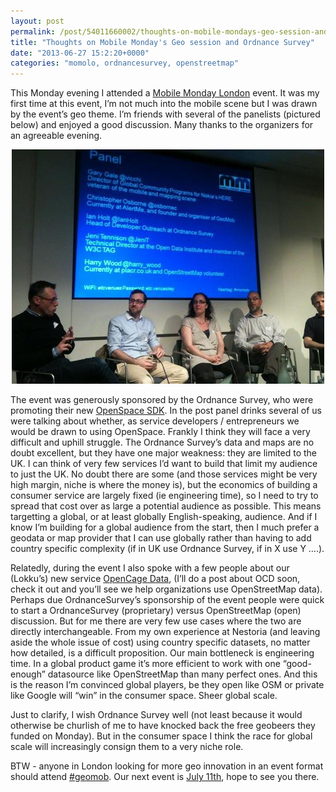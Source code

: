 ```yaml
---
layout: post
permalink: /post/54011660002/thoughts-on-mobile-mondays-geo-session-and
title: "Thoughts on Mobile Monday's Geo session and Ordnance Survey"
date: "2013-06-27 15:2:20+0000"
categories: "momolo, ordnancesurvey, openstreetmap"
---
```

This Monday evening I attended a <a href="http://www.mobilemonday.org.uk">Mobile Monday London</a> event. It was my first time at this event, I&rsquo;m not much into the mobile scene but I was drawn by the event&rsquo;s geo theme. I&rsquo;m friends with several of the panelists (pictured below) and enjoyed a good discussion. Many thanks to the organizers for an agreeable evening. 


<center><img src="/img/blog/mp1x9rxTf71qz4rgp.jpg"/></center>


The event was generously sponsored by the Ordnance Survey, who were promoting their new <a href="http://www.ordnancesurvey.co.uk/oswebsite/web-services/os-openspace/api/index.html">OpenSpace SDK</a>. In the post panel drinks several of us were talking about whether, as service developers / entrepreneurs we would be drawn to using OpenSpace. Frankly I think they will face a very difficult and uphill struggle. The Ordnance Survey&rsquo;s data and maps are no doubt excellent, but they have one major weakness: they are limited to the UK. I can think of very few services I&rsquo;d want to build that limit my audience to just the UK. No doubt there are some (and those services might be very high margin, niche is where the money is), but the economics of building a consumer service are largely fixed (ie engineering time), so I need to try to spread that cost over as large a potential audience as possible. This means targetting a global, or at least globally English-speaking, audience. And if I know I&rsquo;m building for a global audience from the start, then I much prefer a geodata or map provider that I can use globally rather than having to add country specific complexity (if in UK use Ordnance Survey, if in X use Y &hellip;.). 


Relatedly, during the event I also spoke with a few people about our (Lokku&rsquo;s) new service <a href="http://www.opencagedata.com">OpenCage Data</a>, (I&rsquo;ll do a post about OCD soon, check it out and you&rsquo;ll see we help organizations use OpenStreetMap data). Perhaps due OrdnanceSurvey&rsquo;s sponsorship of the event people were quick to start a OrdnanceSurvey (proprietary) versus OpenStreetMap (open) discussion. But for me there are very few use cases where the two are directly interchangeable. From my own experience at Nestoria (and leaving aside the whole issue of cost) using country specific datasets, no matter how detailed, is a difficult proposition. Our main bottleneck is engineering time. In a global product game it&rsquo;s more efficient to work with one &ldquo;good-enough&rdquo; datasource like OpenStreetMap than many perfect ones. And this is the reason I&rsquo;m convinced global players, be they open like OSM or private like Google will &ldquo;win&rdquo; in the consumer space. Sheer global scale. 


Just to clarify, I wish Ordnance Survey well (not least because it would otherwise be churlish of me to have knocked back the free geobeers they funded on Monday). But in the consumer space I think the race for global scale will increasingly consign them to a very niche role. 


BTW - anyone in London looking for more geo innovation in an event format should attend <a href="http://geomobldn.org/">#geomob</a>. Our next event is <a href="http://geomobldn.org/post/53273250477/summer-geomob-11-july-2013-at-google-campus">July 11th</a>, hope to see you there. 
